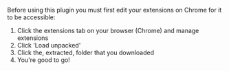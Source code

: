 Before using this plugin you must first edit your extensions on Chrome for it to be accessible: 
1. Click the extensions tab on your browser (Chrome) and manage extensions
2. Click 'Load unpacked'
3. Click the, extracted, folder that you downloaded
4. You're good to go!

